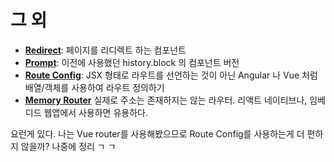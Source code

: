 # 그 외

- **[Redirect](https://reacttraining.com/react-router/web/example/auth-workflow)**: 페이지를 리디렉트 하는 컴포넌트
- **[Prompt](https://reacttraining.com/react-router/web/example/preventing-transitions)**: 이전에 사용했던 history.block 의 컴포넌트 버전
- **[Route Config](https://reacttraining.com/react-router/web/example/route-config)**: JSX 형태로 라우트를 선언하는 것이 아닌 Angular 나 Vue 처럼 배열/객체를 사용하여 라우트 정의하기
- **[Memory Router](https://reacttraining.com/react-router/web/api/MemoryRouter)** 실제로 주소는 존재하지는 않는 라우터. 리액트 네이티브나, 임베디드 웹앱에서 사용하면 유용하다.

요런게 있다. 나는 Vue router를 사용해봤으므로 Route Config를 사용하는게 더 편하지 않을까? 나중에 정리 ㄱ ㄱ


